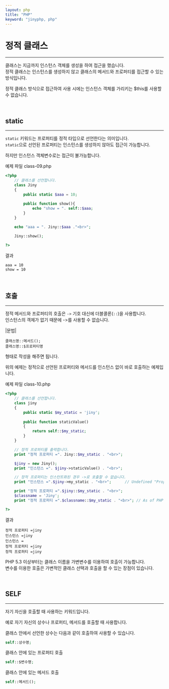 ```yaml
---
layout: php
title: "PHP"
keyword: "jinyphp, php"
---
```


# 정적 클래스
---
클래스는 지금까지 인스턴스 객체를 생성을 하여 접근을 했습니다.  
정적 클래스는 인스턴스를 생성하지 않고 클래스의 메서드와 프로퍼티를 접근할 수 있는 방식입니다.

정적 클래스 방식으로 접근하여 사용 시에는 인스턴스 객체를 가리키는 $this를 사용할 수 없습니다.  

<br>

## static
---
`static` 키워드는 프로퍼티를 정적 타입으로 선언한다는 의미입니다.  
`static`으로 선언된 프로퍼티는 인스턴스를 생성하지 않아도 접근이 가능합니다.

하지만 인스턴스 객체변수로는 접근이 불가능합니다.  

예제 파일 class-09.php
```php
<?php
	// 클래스를 선언합니다.
	class Jiny
	{
		public static $aaa = 10;
	
		public function show(){
			echo "show = ". self::$aaa;
		}
	}

	echo "aaa = ". Jiny::$aaa ."<br>";

	Jiny::show();

?>
```

결과
```
aaa = 10
show = 10
```

<br>

## 호출
---
정적 메서드와 프로퍼티의 호출은 `->` 기호 대신에 더블콜론(`::`)을 사용합니다.  
인스턴스의 객체가 없기 때문에 ->를 사용할 수 없습니다.

|문법|
```
클래스명::메서드();
클래스명::$프로퍼티명
```

형태로 작성을 해주면 됩니다.

위의 예제는 정적으로 선언된 프로퍼티와 메서드를 인스턴스 없이 바로 호출하는 예제입니다.

예제 파일 class-10.php
```php
<?php
	// 클래스를 선언합니다.
	class jiny
	{
		public static $my_static = 'jiny';
		
		public function staticValue()
		{
			return self::$my_static;
		}
	}

	// 정적 프로퍼티를 출력합니다.
	print "정적 프로퍼티 =". Jiny::$my_static . "<br>";

	$jiny = new Jiny();
	print "인스턴스 =". $jiny->staticValue() . "<br>";

	// 정적 프로퍼티는 인스턴트화된 경우 ->로 호출할 수 없습니다.  
	print "인스턴스 =".$jiny->my_static . "<br>";      // Undefined "Property" my_static 

	print "정적 프로퍼티 =".$jiny::$my_static . "<br>";
	$classname = 'Jiny';
	print "정적 프로퍼티 =".$classname::$my_static . "<br>"; // As of PHP 5.3.0

?>
```

결과
```
정적 프로퍼티 =jiny
인스턴스 =jiny
인스턴스 =
정적 프로퍼티 =jiny
정적 프로퍼티 =jiny
```

PHP 5.3 이상부터는 클래스 이름을 가변변수를 이용하여 호출이 가능합니다.  
변수를 이용한 호출은 가변적인 클래스 선택과 호출을 할 수 있는 장점이 있습니다.

<br>

## SELF
---
자기 자신을 호출할 때 사용하는 키워드입니다.  

예로 자기 자신의 상수나 프로퍼티, 메서드를 호출할 때 사용합니다.  

클래스 안에서 선언한 상수는 다음과 같이 호출하여 사용할 수 있습니다.  

```php
self::상수명;
```

클래스 안에 있는 프로퍼티 호출

```php
self::$변수명;
```

클래스 안에 있는 메서드 호출

```php
self::메서드();
```